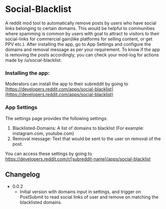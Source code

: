 # Social-Blacklist
A reddit mod tool to automatically remove posts by users who have social links belonging to certain domains. This would be helpful to communities where spamming is common by users with goal to attract to visitors to their social-links for commercial gain(like platforms for selling content, or get PPV etc.). After installing the app, go to App Settings and configure the domains and removal message as per your requirement. To know if the app is removing the posts accordingly, you can check your mod-log for actions made by /u/social-blacklist.

### Installing the app:
Moderators can install the app to their subreddit by going to [https://developers.reddit.com/apps/social-blacklist](https://developers.reddit.com/apps/social-blacklist)

### App Settings
The settings page provides the following settings:
  1) Blacklisted-Domains: A list of domains to blacklist (For example: instagram.com, youtube.com)
  2) Removal message: Text that would be sent to the user on removal of the post.

You can access these settings by going to https://developers.reddit.com/r/[subreddit-name]/apps/social-blacklist

## Changelog
* 0.0.2
    * Initial version with domains input in settings, and trigger on PostSubmit to read social links of user and remove on matching the blacklisted domains.